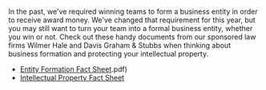 In the past, we've required winning teams to form a business entity in order to receive award money. We've changed that requirement for this year, but you may still want to turn your team into a formal business entity, whether you win or not. Check out these handy documents from our sponsored law firms Wilmer Hale and Davis Graham & Stubbs when thinking about business formation and protecting your intellectual property.
- [Entity Formation Fact Sheet](https://github.com/GoCodeColorado/GoCodeColorado-kbase-public-2018/blob/master/2018%20Entity%20Formation%20Fact%20Sheet%20by%20DGS%20for%20Go%20Code%20Colorado.pdf).pdf)
- [Intellectual Property Fact Sheet](https://github.com/GoCodeColorado/GoCodeColorado-kbase-public/raw/master/2017%20Go%20Code%20Colorado%20-%20IP%20Fact%20Sheet.pdf)
